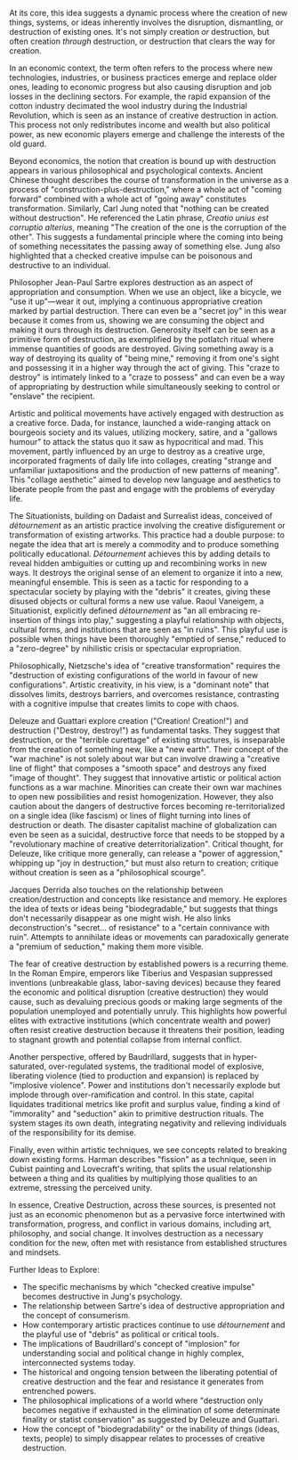 At its core, this idea suggests a dynamic process where the creation of new things, systems, or ideas inherently involves the disruption, dismantling, or destruction of existing ones. It's not simply creation _or_ destruction, but often creation _through_ destruction, or destruction that clears the way for creation.

In an economic context, the term often refers to the process where new technologies, industries, or business practices emerge and replace older ones, leading to economic progress but also causing disruption and job losses in the declining sectors. For example, the rapid expansion of the cotton industry decimated the wool industry during the Industrial Revolution, which is seen as an instance of creative destruction in action. This process not only redistributes income and wealth but also political power, as new economic players emerge and challenge the interests of the old guard.

Beyond economics, the notion that creation is bound up with destruction appears in various philosophical and psychological contexts. Ancient Chinese thought describes the course of transformation in the universe as a process of "construction-plus-destruction," where a whole act of "coming forward" combined with a whole act of "going away" constitutes transformation. Similarly, Carl Jung noted that "nothing can be created without destruction". He referenced the Latin phrase, _Creatio unius est corruptio alterius_, meaning "The creation of the one is the corruption of the other". This suggests a fundamental principle where the coming into being of something necessitates the passing away of something else. Jung also highlighted that a checked creative impulse can be poisonous and destructive to an individual.

Philosopher Jean-Paul Sartre explores destruction as an aspect of appropriation and consumption. When we use an object, like a bicycle, we "use it up"—wear it out, implying a continuous appropriative creation marked by partial destruction. There can even be a "secret joy" in this wear because it comes from us, showing we are consuming the object and making it ours through its destruction. Generosity itself can be seen as a primitive form of destruction, as exemplified by the potlatch ritual where immense quantities of goods are destroyed. Giving something away is a way of destroying its quality of "being mine," removing it from one's sight and possessing it in a higher way through the act of giving. This "craze to destroy" is intimately linked to a "craze to possess" and can even be a way of appropriating by destruction while simultaneously seeking to control or "enslave" the recipient.

Artistic and political movements have actively engaged with destruction as a creative force. Dada, for instance, launched a wide-ranging attack on bourgeois society and its values, utilizing mockery, satire, and a "gallows humour" to attack the status quo it saw as hypocritical and mad. This movement, partly influenced by an urge to destroy as a creative urge, incorporated fragments of daily life into collages, creating "strange and unfamiliar juxtapositions and the production of new patterns of meaning". This "collage aesthetic" aimed to develop new language and aesthetics to liberate people from the past and engage with the problems of everyday life.

The Situationists, building on Dadaist and Surrealist ideas, conceived of _détournement_ as an artistic practice involving the creative disfigurement or transformation of existing artworks. This practice had a double purpose: to negate the idea that art is merely a commodity and to produce something politically educational. _Détournement_ achieves this by adding details to reveal hidden ambiguities or cutting up and recombining works in new ways. It destroys the original sense of an element to organize it into a new, meaningful ensemble. This is seen as a tactic for responding to a spectacular society by playing with the "debris" it creates, giving these disused objects or cultural forms a new use value. Raoul Vaneigem, a Situationist, explicitly defined _détournement_ as "an all embracing re-insertion of things into play," suggesting a playful relationship with objects, cultural forms, and institutions that are seen as "in ruins". This playful use is possible when things have been thoroughly "emptied of sense," reduced to a "zero-degree" by nihilistic crisis or spectacular expropriation.

Philosophically, Nietzsche's idea of "creative transformation" requires the "destruction of existing configurations of the world in favour of new configurations". Artistic creativity, in his view, is a "dominant note" that dissolves limits, destroys barriers, and overcomes resistance, contrasting with a cognitive impulse that creates limits to cope with chaos.

Deleuze and Guattari explore creation ("Creation! Creation!") and destruction ("Destroy, destroy!") as fundamental tasks. They suggest that destruction, or the "terrible curettage" of existing structures, is inseparable from the creation of something new, like a "new earth". Their concept of the "war machine" is not solely about war but can involve drawing a "creative line of flight" that composes a "smooth space" and destroys any fixed "image of thought". They suggest that innovative artistic or political action functions as a war machine. Minorities can create their own war machines to open new possibilities and resist homogenization. However, they also caution about the dangers of destructive forces becoming re-territorialized on a single idea (like fascism) or lines of flight turning into lines of destruction or death. The disaster capitalist machine of globalization can even be seen as a suicidal, destructive force that needs to be stopped by a "revolutionary machine of creative deterritorialization". Critical thought, for Deleuze, like critique more generally, can release a "power of aggression," whipping up "joy in destruction," but must also return to creation; critique without creation is seen as a "philosophical scourge".

Jacques Derrida also touches on the relationship between creation/destruction and concepts like resistance and memory. He explores the idea of texts or ideas being "biodegradable," but suggests that things don't necessarily disappear as one might wish. He also links deconstruction's "secret... of resistance" to a "certain connivance with ruin". Attempts to annihilate ideas or movements can paradoxically generate a "premium of seduction," making them more visible.

The fear of creative destruction by established powers is a recurring theme. In the Roman Empire, emperors like Tiberius and Vespasian suppressed inventions (unbreakable glass, labor-saving devices) because they feared the economic and political disruption (creative destruction) they would cause, such as devaluing precious goods or making large segments of the population unemployed and potentially unruly. This highlights how powerful elites with extractive institutions (which concentrate wealth and power) often resist creative destruction because it threatens their position, leading to stagnant growth and potential collapse from internal conflict.

Another perspective, offered by Baudrillard, suggests that in hyper-saturated, over-regulated systems, the traditional model of explosive, liberating violence (tied to production and expansion) is replaced by "implosive violence". Power and institutions don't necessarily explode but implode through over-ramification and control. In this state, capital liquidates traditional metrics like profit and surplus value, finding a kind of "immorality" and "seduction" akin to primitive destruction rituals. The system stages its own death, integrating negativity and relieving individuals of the responsibility for its demise.

Finally, even within artistic techniques, we see concepts related to breaking down existing forms. Harman describes "fission" as a technique, seen in Cubist painting and Lovecraft's writing, that splits the usual relationship between a thing and its qualities by multiplying those qualities to an extreme, stressing the perceived unity.

In essence, Creative Destruction, across these sources, is presented not just as an economic phenomenon but as a pervasive force intertwined with transformation, progress, and conflict in various domains, including art, philosophy, and social change. It involves destruction as a necessary condition for the new, often met with resistance from established structures and mindsets.

Further Ideas to Explore:

- The specific mechanisms by which "checked creative impulse" becomes destructive in Jung's psychology.
- The relationship between Sartre's idea of destructive appropriation and the concept of consumerism.
- How contemporary artistic practices continue to use _détournement_ and the playful use of "debris" as political or critical tools.
- The implications of Baudrillard's concept of "implosion" for understanding social and political change in highly complex, interconnected systems today.
- The historical and ongoing tension between the liberating potential of creative destruction and the fear and resistance it generates from entrenched powers.
- The philosophical implications of a world where "destruction only becomes negative if exhausted in the elimination of some determinate finality or statist conservation" as suggested by Deleuze and Guattari.
- How the concept of "biodegradability" or the inability of things (ideas, texts, people) to simply disappear relates to processes of creative destruction.